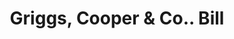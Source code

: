 ---
doi: 10.7916/D83J4QZ7
date_other: '1900'
date_other_textual: 1900-1909
form: printed ephemera
genre:
- Invoices
name:
- Griggs, Cooper & Co.
object_in_context_url: https://biggert.cul.columbia.edu/items/view/ave_biggert_00672
subject_hierarchical_geographic:
- St. Paul, Minnesota, United States
subject_name:
- Griggs, Cooper & Co.
title: Griggs, Cooper & Co.. Bill
sort_title: Griggs, Cooper & Co.. Bill
call_number: ave_biggert_00672
coordinates:
- 44.94416666666666,-93.0936111111111
pid: ave_biggert_00672
identifiers: ave_biggert_00672
thumbnail: https://derivativo-2.library.columbia.edu/iiif/2/ldpd:345488/full/!256,256/0/native.jpg
permalink: /biggert/ave_biggert_00672/
layout: iiif-image-page
---